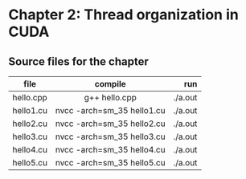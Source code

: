 # Chapter 2: Thread organization in CUDA

## Source files for the chapter


| file   |      compile      |  run |
|----------|:-------------:|------:|
| hello.cpp |  g++ hello.cpp | ./a.out |
| hello1.cu |  nvcc -arch=sm_35 hello1.cu | ./a.out |
| hello2.cu |  nvcc -arch=sm_35 hello2.cu | ./a.out |
| hello3.cu |  nvcc -arch=sm_35 hello3.cu | ./a.out |
| hello4.cu |  nvcc -arch=sm_35 hello4.cu | ./a.out |
| hello5.cu |  nvcc -arch=sm_35 hello5.cu | ./a.out |
